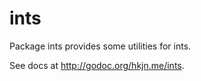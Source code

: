ints
====

Package ints provides some utilities for ints.

See docs at http://godoc.org/hkjn.me/ints.
